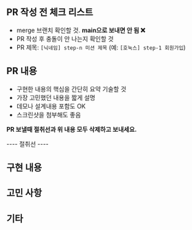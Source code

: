 ## PR 작성 전 체크 리스트

- merge 브랜치 확인할 것. **main으로 보내면 안 됨 :x:**
- PR 작성 후 충돌이 안 나는지 확인할 것
- PR 제목: `[닉네임] step-n 미션 제목` (예: `[호눅스] step-1 회원가입`)

## PR 내용

- 구현한 내용의 핵심을 간단히 요약 기술할 것
- 가장 고민했던 내용을 짧게 설명
- 데모나 설계내용 포함도 OK
- 스크린샷을 첨부해도 좋음

**PR 보낼때 절취선과 위 내용 모두 삭제하고 보내세요.**

---- 절취선 ----

## 구현 내용

## 고민 사항

## 기타
